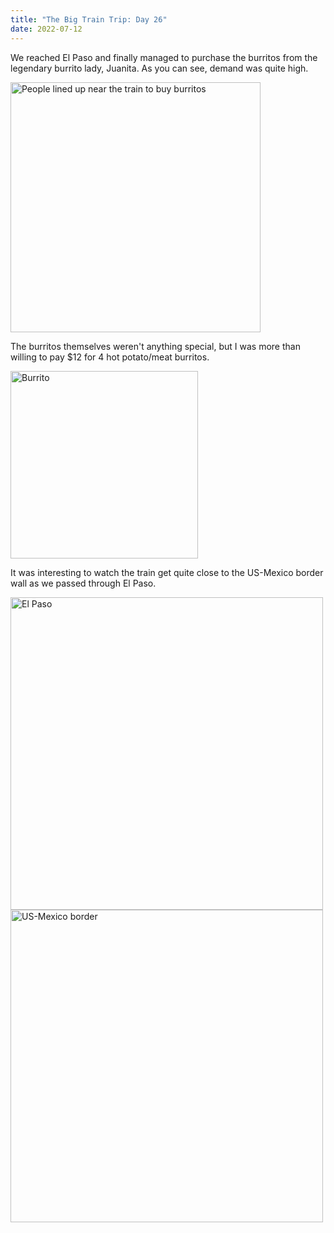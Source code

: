 ```yaml
---
title: "The Big Train Trip: Day 26"
date: 2022-07-12
---
```


We reached El Paso and finally managed to purchase the burritos from the legendary burrito lady, Juanita. As you can see, demand was quite high.

<img src="/github-pages-with-jekyll/docs/assets/images/day26_burritoline.jpg" alt="People lined up near the train to buy burritos" width="400"/>

The burritos themselves weren't anything special, but I was more than willing to pay $12 for 4 hot potato/meat burritos.

<img src="/github-pages-with-jekyll/docs/assets/images/day26_burrito.jpg" alt="Burrito" width="300"/>

It was interesting to watch the train get quite close to the US-Mexico border wall as we passed through El Paso.

<img src="/github-pages-with-jekyll/docs/assets/images/day26_elpaso.jpg" alt="El Paso" width="500"/>

<img src="/github-pages-with-jekyll/docs/assets/images/day26_border.jpg" alt="US-Mexico border" width="500"/>
